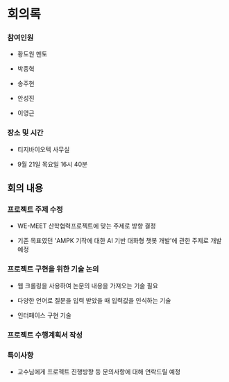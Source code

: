 # 회의록

### 참여인원

- 황도원 멘토

- 박종혁

- 송주현
  
- 안성진
  
- 이영근

### 장소 및 시간

- 티지바이오텍 사무실
  
- 9월 21일 목요일 16시 40분

## 회의 내용

### 프로젝트 주제 수정

- WE-MEET 산학협력프로젝트에 맞는 주제로 방향 결정

- 기존 목표였던 'AMPK 기작에 대한 AI 기반 대화형 챗봇 개발'에 관한 주제로 개발 예정


### 프로젝트 구현을 위한 기술 논의

- 웹 크롤링을 사용하여 논문의 내용을 가져오는 기술 필요

- 다양한 언어로 질문을 입력 받았을 때 입력값을 인식하는 기술

- 인터페이스 구현 기술

### 프로젝트 수행계획서 작성

### 특이사항

- 교수님에게 프로젝트 진행방향 등 문의사항에 대해 연락드릴 예정
